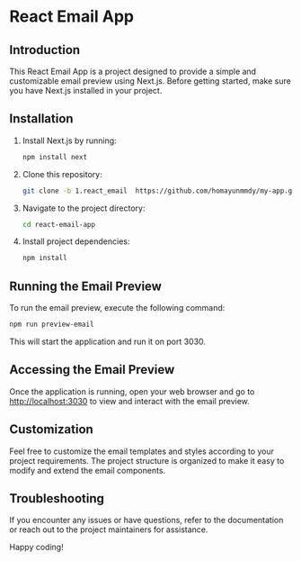 # React Email App

## Introduction

This React Email App is a project designed to provide a simple and customizable email preview using Next.js. Before getting started, make sure you have Next.js installed in your project.

## Installation

1. Install Next.js by running:

   ```bash
   npm install next
   ```

2. Clone this repository:

   ```bash
   git clone -b 1.react_email  https://github.com/homayunmmdy/my-app.git
   ```

3. Navigate to the project directory:

   ```bash
   cd react-email-app
   ```

4. Install project dependencies:

   ```bash
   npm install
   ```

## Running the Email Preview

To run the email preview, execute the following command:

```bash
npm run preview-email
```

This will start the application and run it on port 3030.

## Accessing the Email Preview

Once the application is running, open your web browser and go to [http://localhost:3030](http://localhost:3030) to view and interact with the email preview.

## Customization

Feel free to customize the email templates and styles according to your project requirements. The project structure is organized to make it easy to modify and extend the email components.

## Troubleshooting

If you encounter any issues or have questions, refer to the documentation or reach out to the project maintainers for assistance.

Happy coding!
